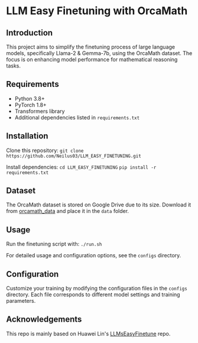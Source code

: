 # LLM Easy Finetuning with OrcaMath

## Introduction
This project aims to simplify the finetuning process of large language models, specifically Llama-2 & Gemma-7b, using the OrcaMath dataset. The focus is on enhancing model performance for mathematical reasoning tasks.

## Requirements
- Python 3.8+
- PyTorch 1.8+
- Transformers library
- Additional dependencies listed in `requirements.txt`

## Installation
Clone this repository:
`git clone https://github.com/Neilus03/LLM_EASY_FINETUNING.git`

Install dependencies:
`cd LLM_EASY_FINETUNING`
`pip install -r requirements.txt`

## Dataset
The OrcaMath dataset is stored on Google Drive due to its size. Download it from [orcamath_data](https://drive.google.com/file/d/1JHDUPlG5igZ1QZ0McNYmUKzixV9pJXIZ/view?usp=sharing) and place it in the `data` folder.

## Usage
Run the finetuning script with:
`./run.sh`

For detailed usage and configuration options, see the `configs` directory.

## Configuration
Customize your training by modifying the configuration files in the `configs` directory. Each file corresponds to different model settings and training parameters.

## Acknowledgements
This repo is mainly based on Huawei Lin's [LLMsEasyFinetune](https://github.com/huawei-lin/LLMsEasyFinetune/tree/master?tab=readme-ov-file) repo.

